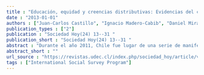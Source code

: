 ```yaml
---
title : "Educación, equidad y creencias distributivas: Evidencias del caso chileno"
date : "2013-01-01"
authors : ["Juan-Carlos Castillo", "Ignacio Madero-Cabib", "Daniel Miranda"]
publication_types : ["2"]
publication : "Sociedad Hoy(24) 13--31 "
publication_short : "Sociedad Hoy(24) 13--31 "
abstract : "Durante el año 2011, Chile fue lugar de una serie de manifestaciones estudiantiles que demandaban mayor equidad en el acceso a la educación superior. La alta aprobación ciudadana de estas demandas (llegando a un 89%) parece sugerir la existencia de un gran consenso acerca de la debilidad del modelo educacional que existe en Chile, el que no cumpliría los tradicionales ideales de meritocracia y movilidad social que fundan los sistemas educativos en sociedades modernas. En este contexto, una pregunta que permanece abierta es en qué medida estas demandas por un sistema educacional más equitativo están principalmente influidas por ideales de equidad distributiva, o si más bien ellas responden a diferentes motivos racionales asociadas a condiciones socio-económicas de los individuos. Utilizando datos del módulo de inequidad social del International Social Survey Program (ISSP) de 2009, esta investigación analiza percepciones y creencias distributivas respecto al sistema educativo así como el modo en que ellas están influidas por variables educacionales y de ingreso, usando un modelo de ecuaciones estructurales. Los resultados revelan la presencia de diferencias socioeconómicas en relación a la justicia del sistema educativo, cuestionando el supuesto de un consenso normativo."
abstract_short : ""
url_source : "https://revistas.udec.cl/index.php/sociedad_hoy/article/view/788"
tags : ["International Social Survey Program"]
---
```

